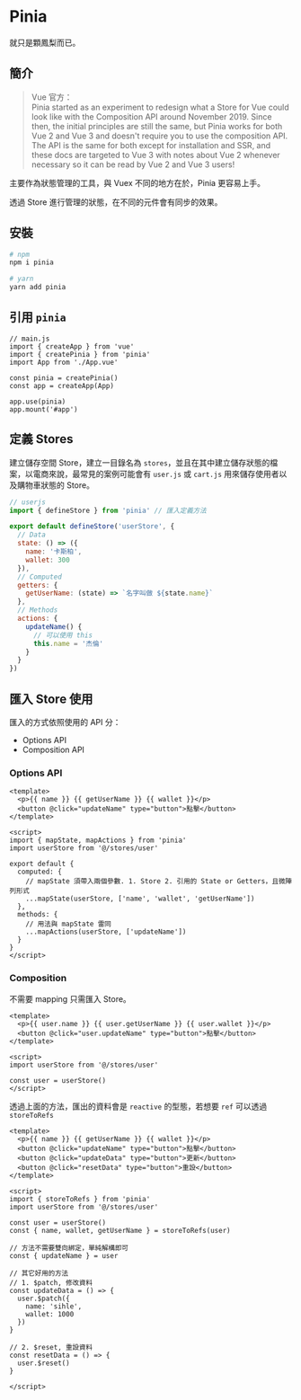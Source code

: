 # Pinia

就只是顆鳳梨而已。

## 簡介

> Vue 官方：<br />
> Pinia started as an experiment to redesign what a Store for Vue could look like with the Composition API around November 2019. Since then, the initial principles are still the same, but Pinia works for both Vue 2 and Vue 3 and doesn't require you to use the composition API. The API is the same for both except for installation and SSR, and these docs are targeted to Vue 3 with notes about Vue 2 whenever necessary so it can be read by Vue 2 and Vue 3 users!

主要作為狀態管理的工具，與 Vuex 不同的地方在於，Pinia 更容易上手。

透過 Store 進行管理的狀態，在不同的元件會有同步的效果。

## 安裝

```sh
# npm
npm i pinia

# yarn
yarn add pinia
```

## 引用 `pinia`

```js{3,6,9}
// main.js
import { createApp } from 'vue'
import { createPinia } from 'pinia'
import App from './App.vue'

const pinia = createPinia()
const app = createApp(App)

app.use(pinia)
app.mount('#app')
```

## 定義 Stores

建立儲存空間 Store，建立一目錄名為 `stores`，並且在其中建立儲存狀態的檔案，以電商來說，最常見的案例可能會有 `user.js` 或 `cart.js` 用來儲存使用者以及購物車狀態的 Store。

```js
// userjs
import { defineStore } from 'pinia' // 匯入定義方法

export default defineStore('userStore', {
  // Data
  state: () => ({
    name: '卡斯柏',
    wallet: 300
  }),
  // Computed
  getters: {
    getUserName: (state) => `名字叫做 ${state.name}`
  },
  // Methods
  actions: {
    updateName() {
      // 可以使用 this
      this.name = '杰倫'
    }
  }
})
```

## 匯入 Store 使用

匯入的方式依照使用的 API 分：

- Options API
- Composition API

### Options API

```vue
<template>
  <p>{{ name }} {{ getUserName }} {{ wallet }}</p>
  <button @click="updateName" type="button">點擊</button>
</template>

<script>
import { mapState, mapActions } from 'pinia'
import userStore from '@/stores/user'

export default {
  computed: {
    // mapState 須帶入兩個參數. 1. Store 2. 引用的 State or Getters，且微陣列形式
    ...mapState(userStore, ['name', 'wallet', 'getUserName'])
  },
  methods: {
    // 用法與 mapState 雷同
    ...mapActions(userStore, ['updateName'])
  }
}
</script>
```

### Composition

不需要 mapping 只需匯入 Store。

```vue
<template>
  <p>{{ user.name }} {{ user.getUserName }} {{ user.wallet }}</p>
  <button @click="user.updateName" type="button">點擊</button>
</template>

<script>
import userStore from '@/stores/user'

const user = userStore()
</script>
```

透過上面的方法，匯出的資料會是 `reactive` 的型態，若想要 `ref` 可以透過 `storeToRefs`

```vue
<template>
  <p>{{ name }} {{ getUserName }} {{ wallet }}</p>
  <button @click="updateName" type="button">點擊</button>
  <button @click="updateData" type="button">更新</button>
  <button @click="resetData" type="button">重設</button>
</template>

<script>
import { storeToRefs } from 'pinia'
import userStore from '@/stores/user'

const user = userStore()
const { name, wallet, getUserName } = storeToRefs(user)

// 方法不需要雙向綁定，單純解構即可
const { updateName } = user

// 其它好用的方法
// 1. $patch, 修改資料
const updateData = () => {
  user.$patch({
    name: 'sihle',
    wallet: 1000
  })
}

// 2. $reset, 重設資料
const resetData = () => {
  user.$reset()
}

</script>
```